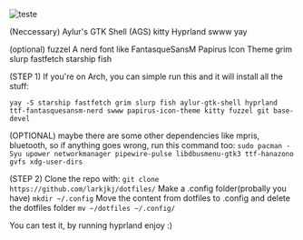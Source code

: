 ![teste](https://github.com/user-attachments/assets/1572ad33-df25-4dc9-bf87-18c22379e39a)

(Neccessary)
Aylur's GTK Shell (AGS)
kitty
Hyprland
swww
yay

(optional)
fuzzel
A nerd font like FantasqueSansM
Papirus Icon Theme
grim
slurp
fastfetch
starship
fish

(STEP 1)
If you're on Arch, you can simple run this and it will install all the stuff:

`yay -S starship fastfetch grim slurp fish aylur-gtk-shell hyprland ttf-fantasquesansm-nerd swww papirus-icon-theme kitty fuzzel git base-devel`

(OPTIONAL) maybe there are some other dependencies like mpris, bluetooth, so if anything goes wrong, run this command too:
`sudo pacman -Syu upower networkmanager pipewire-pulse libdbusmenu-gtk3 ttf-hanazono gvfs xdg-user-dirs`

(STEP 2)
Clone the repo with:
`git clone https://github.com/larkjkj/dotfiles/`
Make a .config folder(probally you have)
`mkdir ~/.config`
Move the content from dotfiles to .config and delete the dotfiles folder
`mv ~/dotfiles ~/.config/`

You can test it, by running hyprland
enjoy :)
